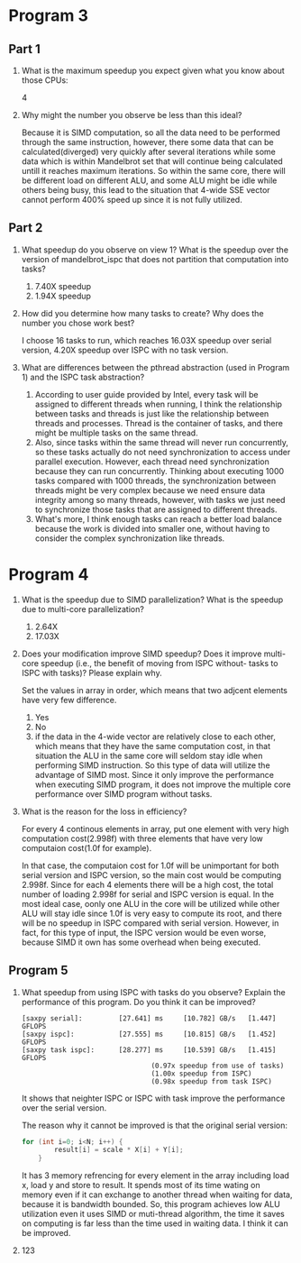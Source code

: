 # Program 3

## Part 1

1. What is the maximum speedup you expect given what you know about those CPUs:

   4

2. Why might the number you observe be less than this ideal?

   Because it is SIMD computation, so all the data need to be performed through the same instruction, however, there some data that can be calculated(diverged) very quickly after several iterations while some data which is within Mandelbrot set that will continue being calculated untill it reaches maximum iterations. So within the same core, there will be different load on different ALU, and some ALU might be idle while others being busy, this lead to the situation that 4-wide SSE vector cannot perform 400% speed up since it is not fully utilized.

## Part 2

1. What speedup do you observe on view 1? What is the speedup over the version of mandelbrot_ispc that does not partition that computation into tasks?

   1. 7.40X speedup
   2. 1.94X speedup

2. How did you determine how many tasks to create? Why does the number you chose work best?

   I choose 16 tasks to run, which reaches 16.03X speedup over serial version, 4.20X speedup over ISPC with no task version.  

3. What are differences between the pthread abstraction (used in Program 1) and the ISPC task abstraction?

   1. According to user guide provided by Intel, every task will be assigned to different threads when running, I think the relationship between tasks and threads is just like the relationship between threads and processes. Thread is the container of tasks, and there might be multiple tasks on the same thread.
   2. Also, since tasks within the same thread will never run concurrently, so these tasks actually do not need synchronization to access under parallel execution. However, each thread need synchronization because they can run concurrently. Thinking about executing 1000 tasks compared with 1000 threads, the synchronization between threads might be very complex because we need ensure data integrity among so many threads, however, with tasks we just need to synchronize those tasks that are assigned to different threads.
   3. What's more, I think enough tasks can reach a better load balance because the work is divided into smaller one, without having to consider the complex synchronization like threads.

# Program 4

1. What is the speedup due to SIMD parallelization? What is the speedup due to multi-core parallelization?

   1. 2.64X
   2. 17.03X

2. Does your modification improve SIMD speedup? Does it improve multi-core speedup (i.e., the benefit of moving from ISPC without- tasks to ISPC with tasks)? Please explain why.

   Set the values in array in order, which means that two adjcent elements have very few difference.

   1. Yes
   2. No
   3. if the data in the 4-wide vector are relatively close to each other, which means that they have the same computation cost, in that situation the ALU in the same core will seldom stay idle when performing SIMD instruction. So this type of data will utilize the advantage of SIMD most. Since it only improve the performance when executing SIMD program, it does not improve the multiple core performance over SIMD program without tasks.

3. What is the reason for the loss in efficiency?

   For every 4 continous elements in array, put one element with very high computation cost(2.998f) with three elements that have very low computaion cost(1.0f for example).

   In that case, the computaion cost for 1.0f will be unimportant for both serial version and ISPC version, so the main cost would be computing 2.998f. Since for each 4 elements there will be a high cost, the total number of  loading 2.998f for serial and ISPC version is equal. In the most ideal case, oonly one ALU in the core will be utilized while other ALU will stay idle since 1.0f is very easy to compute its root, and there will be no speedup in ISPC compared with serial version. However, in fact, for this type of input, the ISPC version would be even worse, because SIMD it own has some overhead when being executed.


## Program 5

1. What speedup from using ISPC with tasks do you observe? Explain the performance of this program. Do you think it can be improved?

   ```
   [saxpy serial]:         [27.641] ms     [10.782] GB/s   [1.447] GFLOPS
   [saxpy ispc]:           [27.555] ms     [10.815] GB/s   [1.452] GFLOPS
   [saxpy task ispc]:      [28.277] ms     [10.539] GB/s   [1.415] GFLOPS
                                   (0.97x speedup from use of tasks)
                                   (1.00x speedup from ISPC)
                                   (0.98x speedup from task ISPC)
   ```

   It shows that neighter ISPC or ISPC with task improve the performance over the serial version.

   The reason why it cannot be improved is that the original serial version:

   ```c
   for (int i=0; i<N; i++) {
           result[i] = scale * X[i] + Y[i];
       }
   ```

   It has 3 memory refrencing for every element in the array including load x, load y and store to result. It spends most of its time wating on memory even if it can exchange to another thread when waiting for data, because it is bandwidth bounded. So, this program achieves low ALU utilization even it uses SIMD or muti-thread algorithm, the time it saves on computing is far less than the time used in waiting data. I think it can be improved.

2. 123


